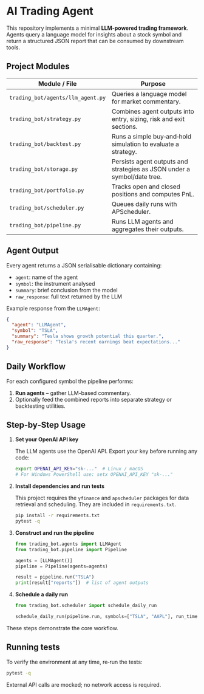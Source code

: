 # AI Trading Agent

This repository implements a minimal **LLM‑powered trading framework**.
Agents query a language model for insights about a stock symbol and return a
structured JSON report that can be consumed by downstream tools.

## Project Modules

| Module / File | Purpose |
| --- | --- |
| `trading_bot/agents/llm_agent.py` | Queries a language model for market commentary. |
| `trading_bot/strategy.py` | Combines agent outputs into entry, sizing, risk and exit sections. |
| `trading_bot/backtest.py` | Runs a simple buy‑and‑hold simulation to evaluate a strategy. |
| `trading_bot/storage.py` | Persists agent outputs and strategies as JSON under a symbol/date tree. |
| `trading_bot/portfolio.py` | Tracks open and closed positions and computes PnL. |
| `trading_bot/scheduler.py` | Queues daily runs with APScheduler. |
| `trading_bot/pipeline.py` | Runs LLM agents and aggregates their outputs. |

## Agent Output

Every agent returns a JSON serialisable dictionary containing:

- `agent`: name of the agent
- `symbol`: the instrument analysed
- `summary`: brief conclusion from the model
- `raw_response`: full text returned by the LLM

Example response from the `LLMAgent`:

```json
{
  "agent": "LLMAgent",
  "symbol": "TSLA",
  "summary": "Tesla shows growth potential this quarter.",
  "raw_response": "Tesla's recent earnings beat expectations..."
}
```

## Daily Workflow

For each configured symbol the pipeline performs:

1. **Run agents** – gather LLM-based commentary.
2. Optionally feed the combined reports into separate strategy or backtesting
   utilities.

## Step‑by‑Step Usage

1. **Set your OpenAI API key**

   The LLM agents use the OpenAI API. Export your key before running any code:

   ```bash
   export OPENAI_API_KEY="sk-..."  # Linux / macOS
   # For Windows PowerShell use: setx OPENAI_API_KEY "sk-..."
   ```
2. **Install dependencies and run tests**

   This project requires the `yfinance` and `apscheduler` packages for data
   retrieval and scheduling. They are included in `requirements.txt`.

   ```bash
   pip install -r requirements.txt
   pytest -q
   ```
3. **Construct and run the pipeline**
   ```python
   from trading_bot.agents import LLMAgent
   from trading_bot.pipeline import Pipeline

   agents = [LLMAgent()]
   pipeline = Pipeline(agents=agents)

   result = pipeline.run("TSLA")
   print(result["reports"])  # list of agent outputs
   ```
4. **Schedule a daily run**
   ```python
   from trading_bot.scheduler import schedule_daily_run

   schedule_daily_run(pipeline.run, symbols=["TSLA", "AAPL"], run_time="08:00")
   ```

These steps demonstrate the core workflow.

## Running tests

To verify the environment at any time, re‑run the tests:

```bash
pytest -q
```

External API calls are mocked; no network access is required.
